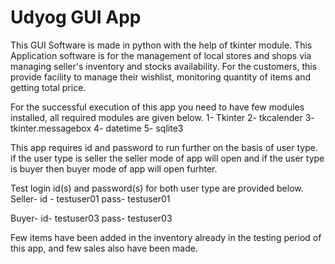 # Udyog GUI App
This GUI Software is made in python with the help of tkinter module.
This Application software is for the management of local stores and shops via managing seller's inventory and stocks availability.
For the customers, this provide facility to manage their wishlist, monitoring quantity of items and getting total price. 

For the successful execution of this app you need to have few modules installed, all required modules are given below.
1- Tkinter
2- tkcalender
3- tkinter.messagebox
4- datetime
5- sqlite3

This app requires id and password to run further on the basis of user type. if the user type is seller the seller mode of app will open and if the user type
is buyer then buyer mode of app will open furhter.

Test login id(s) and password(s) for both user type are provided below.
Seller-
id - testuser01
pass- testuser01

Buyer-
id- testuser03
pass- testuser03

Few items have been added in the inventory already in the testing period of this app, and few sales also have been made.
